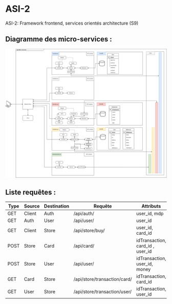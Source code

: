 # ASI-2

ASI-2: Framework frontend, services orientés architecture (S9)

## Diagramme des micro-services :

![image](Diagramme-Micro-services.drawio.png)

## Liste requêtes :

| Type | Source | Destination | Requête                      | Attributs                        |
| ---- | ------ | ----------- | ---------------------------- | -------------------------------- |
| GET  | Client | Auth        | /api/auth/                   | user_id, mdp                     |
| GET  | Auth   | User        | /api/user/                   | user_id                          |
| GET  | Client | Store       | /api/store/buy/              | user_id, card_id                 |
| POST | Store  | Card        | /api/card/                   | idTransaction, card_id , user_id |
| POST | Store  | User        | /api/user/                   | idTransaction, user_id, money    |
| GET  | Card   | Store       | /api/store/transaction/card/ | idTransaction, card_id           |
| GET  | User   | Store       | /api/store/transaction/user/ | idTransaction, user_id           |
